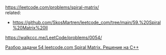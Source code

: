 https://leetcode.com/problems/spiral-matrix/  
related:
- https://github.com/SkosMartren/leetcode_com/tree/main/59.%20Spiral%20Matrix%20II

https://walkccc.me/LeetCode/problems/0054/

[Разбор задачи 54 leetcode.com Spiral Matrix. Решение на C++](https://www.youtube.com/watch?v=U6xkIqBmDpw)
